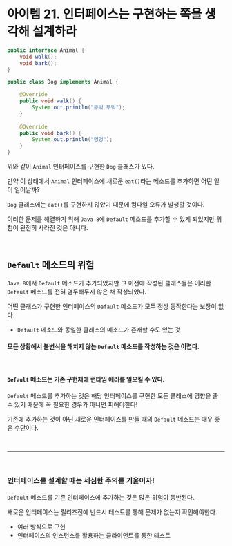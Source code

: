 # 아이템 21. 인터페이스는 구현하는 쪽을 생각해 설계하라
```java
public interface Animal {
    void walk();
    void bark();
}

public class Dog implements Animal {

    @Override
    public void walk() {
        System.out.println("뚜벅 뚜벅");
    }
    
    @Override
    public void bark() {
        System.out.println("멍멍");
    }
}
```

위와 같이 `Animal` 인터페이스를 구현한 `Dog` 클래스가 있다.

만약 이 상태에서 `Animal` 인터페이스에 새로운 `eat()`라는 메소드를 추가하면 어떤 일이 일어날까?

`Dog` 클래스에는 `eat()`를 구현하지 않았기 때문에 컴파일 오류가 발생할 것이다.

이러한 문제를 해결하기 위해 `Java 8`에 `Default` 메소드를 추가할 수 있게 되었지만 위험이 완전히 사라진 것은 아니다.

<br>

## `Default` 메소드의 위험
`Java 8`에서 `Default` 메소드가 추가되었지만 그 이전에 작성된 클래스들은 이러한 `Default` 메소드를 전혀 염두해두지 않은 채 작성되었다.

어떤 클래스가 구현한 인터페이스의 `Default` 메소드가 모두 정상 동작한다는 보장이 없다.
- `Default` 메소드와 동일한 클래스의 메소드가 존재할 수도 있는 것

#### 모든 상황에서 불변식을 해치지 않는 `Default` 메소드를 작성하는 것은 어렵다.

<br>

#### `Default` 메소드는 기존 구현체에 런타임 에러를 일으킬 수 있다.

`Default` 메소드를 추가하는 것은 해당 인터페이스를 구현한 모든 클래스에 영향을 줄 수 있기 때문에 꼭 필요한 경우가 아니면 피해야한다!

기존에 추가하는 것이 아닌 새로운 인터페이스를 만들 때의 `Default` 메소드는 매우 좋은 수단이다.

<br>

-----------------------------

<br>

### 인터페이스를 설계할 때는 세심한 주의를 기울이자!
`Default` 메소드를 기존 인터페이스에 추가하는 것은 많은 위험이 동반된다.

새로운 인터페이스는 릴리즈전에 반드시 테스트를 통해 문제가 없는지 확인해야한다.
- 여러 방식으로 구현
- 인터페이스의 인스턴스를 활용하는 클라이언트를 통한 테스트
